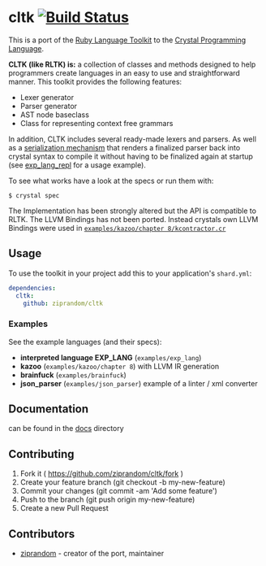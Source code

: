 # cltk [![Build Status](https://api.travis-ci.org/ziprandom/cltk.svg)](https://travis-ci.org/ziprandom/cltk)

This is a port of the [Ruby Language Toolkit](https://github.com/chriswailes/RLTK) to the [Crystal Programming Language](http://crystal-lang.org/).

**CLTK (like RLTK) is:** a collection of classes and methods designed to help programmers create languages in an easy to use and straightforward manner. This toolkit provides the following features:

* Lexer generator
* Parser generator
* AST node baseclass
* Class for representing context free grammars

In addition, CLTK includes several ready-made lexers and parsers. As well as a [serialization mechanism](https://github.com/ziprandom/cltk/blob/master/src/cltk/parser/crystalize.cr#L24) that renders a finalized parser back into crystal syntax to compile it without having to be finalized again at startup (see [exp_lang_repl](examples/exp_lang/exp_lang_repl.cr) for a usage example).

To see what works have a look at the specs or run them with:

```crystal
$ crystal spec
```

The Implementation has been strongly altered but the API is compatible to RLTK. The LLVM Bindings has not been ported. Instead crystals own LLVM Bindings were used in [`examples/kazoo/chapter 8/kcontractor.cr`](https://github.com/ziprandom/cltk/blob/master/examples/kazoo/chapter_8/kcontractor.cr)

## Usage

To use the toolkit in your project add this to your application's `shard.yml`:

```yaml
dependencies:
  cltk:
    github: ziprandom/cltk
```

### Examples

See the example languages (and their specs):
* **interpreted language EXP_LANG** (`examples/exp_lang`)
* **kazoo**  (`examples/kazoo/chapter 8`) with LLVM IR generation
* **brainfuck** (`examples/brainfuck`)
* **json_parser** (`examples/json_parser`) example of a linter / xml converter

## Documentation

can be found in the [docs](https://ziprandom.github.io/cltk/) directory

## Contributing

1. Fork it ( https://github.com/ziprandom/cltk/fork )
2. Create your feature branch (git checkout -b my-new-feature)
3. Commit your changes (git commit -am 'Add some feature')
4. Push to the branch (git push origin my-new-feature)
5. Create a new Pull Request

## Contributors

- [ziprandom](https://github.com/ziprandom)  - creator of the port, maintainer
